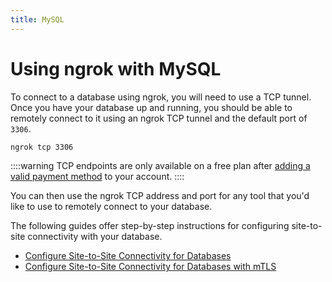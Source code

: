 ```yaml
---
title: MySQL
---
```


# Using ngrok with MySQL

To connect to a database using ngrok, you will need to use a TCP tunnel. Once you have your database up and running, you should be able to remotely connect to it using an ngrok TCP tunnel and the default port of `3306`.

```bash
ngrok tcp 3306
```

::::warning
TCP endpoints are only available on a free plan after [adding a valid payment method](https://dashboard.ngrok.com/settings#id-verification) to your account.
::::

You can then use the ngrok TCP address and port for any tool that you'd like to use to remotely connect to your database.

The following guides offer step-by-step instructions for configuring site-to-site connectivity with your database.

- [Configure Site-to-Site Connectivity for
Databases](/guides/site-to-site-connectivity/dbs.mdx)
- [Configure Site-to-Site Connectivity for Databases with mTLS](/guides/site-to-site-connectivity/dbs-mtls.mdx)

